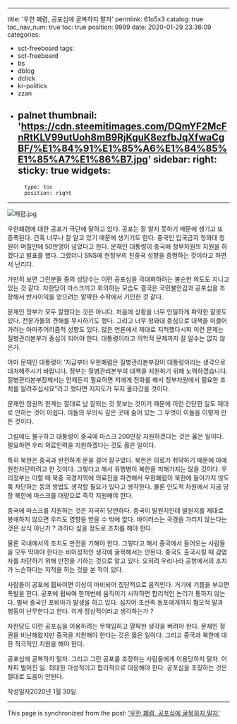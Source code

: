 
---
title: '우한 폐렴, 공포심에 굴복하지 말자'
permlink: 61o5x3
catalog: true
toc_nav_num: true
toc: true
position: 9999
date: 2020-01-29 23:36:09
categories:
- sct-freeboard
tags:
- sct-freeboard
- bs
- dblog
- dclick
- kr-politics
- zzan
- palnet
thumbnail: 'https://cdn.steemitimages.com/DQmYF2McFnRtKLV99utUoh8mB9RjKguK8ezfbJqXfwaCgBF/%E1%84%91%E1%85%A6%E1%84%85%E1%85%A7%E1%86%B7.jpg'
sidebar:
    right:
        sticky: true
widgets:
    -
        type: toc
        position: right
---


![페렴.jpg](https://cdn.steemitimages.com/DQmYF2McFnRtKLV99utUoh8mB9RjKguK8ezfbJqXfwaCgBF/%E1%84%91%E1%85%A6%E1%84%85%E1%85%A7%E1%86%B7.jpg)

우한폐렴에 대한 공포가 극단에 달하고 있다. 공포는 잘 알지 못하기 때문에 생기고 또 증폭된다. 간혹 너무나 잘 알고 있기 때문에 생기기도 한다. 중국인 입국금지 청와대 청원이 며칠만에 50만명이 넘었다고 한다. 문재인 대통령이 중국에 정부차원의 지원을 하겠다고 발표를 했다. 그랬더니 SNS에 현정부의 친중국 성향을 증명하는 것이라고 하면서 난리다.

가만히 보면 그런분들 중의 상당수는 이런 공포심을 극대화하려는 불순한 의도도 지니고 있는 것 같다. 자한당이 마스크끼고 회의하는 모습도 결국은 국민불안감과 공포심을 조장해서 반사이익을 얻으려는 얄팍한 수작에서 기인한 것 같다.

문재인 정부가 모두 잘했다는 것은 아니다. 처음에 상황을 너무 안일하게 파악한 잘못도 있다. 전문가들의 견해를 무시하기도 했다. 그리고 너무 청와대 중심으로 대책을 이끌어 가려는 아마추어리즘적 성향도 있다. 많은 언론에서 제대로 지적했다시피 이런 문제는 질병관리본부가 중심이 되어야 한다. 대통령이라고 의학적 문제까지 잘 알수는 없지 않은가.

아마 문재인 대통령이 ‘지금부터 우한폐렴은 질병관리본부장이 대통령이라는 생각으로 대처해주시기 바랍니다. 정부는 질병관리본부의 대책을 지원하기 위해 노력하겠습니다. 질병관리본부장께서는 언제든지 필요하면 저에게 전화를 해서 정부차원에서 필요한 조치를 알려주십시요”라고 했다면 지지도가 무지 올라갔을 것이다.

문재인 정권의 한계는 절대로 남 잘되는 것 못보는 것이기 때문에 이런 간단한 일도 제대로 안하는 것이 아쉽다. 이들의 무의식 깊은 곳에 숨어 있는 그 무엇이 이들을 이렇게 만든 것이다. 

그럼에도 불구하고 대통령이 중국에 마스크 200만장 지원하겠다는 것은 옳은 일이다. 필요하면 우리 의료인력을 지원하겠다는 것도 옳은 일이다.

특히 북한은 중국과 완전하게 문을 걸어 잠구었다. 북한은 의료가 취약하기 때문에 아예 원천차단하려고 한 것이다. 그렇다고 해서 유행병이 북한을 피해가지는 않을 것이다. 우리정부는 이럴 때 북중 국경지역에 의료진을 파견해서 우한폐렴이 북한에 들어가지 않도록 차단하는 등의 방법도 생각할 필요가 있다고 생각한다. 물론 인도적 차원에서 지금 당장 북한에 마스크를 대량으로 즉각 지원해야 한다.

중국에 마스크를 지원하는 것은 지극히 당연하다. 중국이 발원지인데 발원지를 제대로 봉쇄하지 않으면 우리도 영향을 받을 수 밖에 없다. 바이러스는 국경을 가리지 않는다는 것은 상식 아닌가 ? 과하다 싶을 정도로 조치를 해야 한다.

물론 국내에서의 조치도 만전을 기해야 한다. 그렇다고 해서 중국에서 들어오는 사람들을 모두 막아야 한다는 비이성적인 생각에 굴복해서는 안된다. 중국도 출국시킬 때 감염자를 차단하기 위해 만전을 기하는 것으로 알고 있다. 오히려 우리나라 공항에서의 조치가 느슨하다는 지적을 하는 것을 본 적이 있다.

사람들이 공포에 휩싸이면 이성이 마비되어 집단적으로 움직인다. 거기에 기름을 부으면 폭발을 한다. 공포에 휩싸여 한꺼번에 움직이기 시작하면 합리적인 논리가 통하지 않는다. 벌써 중국인 포비아가 발생을 하고 있다. 심지어 조선족 동포에게까지 혐오적 말과 행동이 난무한다고 한다. 이게 정상적이라고 생각하는가 ?

자한당도 이런 공포심을 이용하려는 무책임하고 얄팍한 생각을 버려야 한다. 문재인 정권을 비난해왔지만 중국을 지원해야 한다는 것은 옳은 일이다. 그리고 중국과 북한에 대한 적극적인 지원을 해야 한다.

공포심에 굴복하지 말자. 그리고 그런 공포를 조장하는 사람들에게 이용당하지 말자. 어차피 벌어진 일. 최대한 이성적이고 합리적으로 대응해야 한다. 공포심을 조장하는 것은 절대로 도움이 안된다.


작성일자2020년 1월 30일

- - -

This page is synchronized from the post: ['우한 폐렴, 공포심에 굴복하지 말자'](https://steemit.com/@oldstone/61o5x3)
